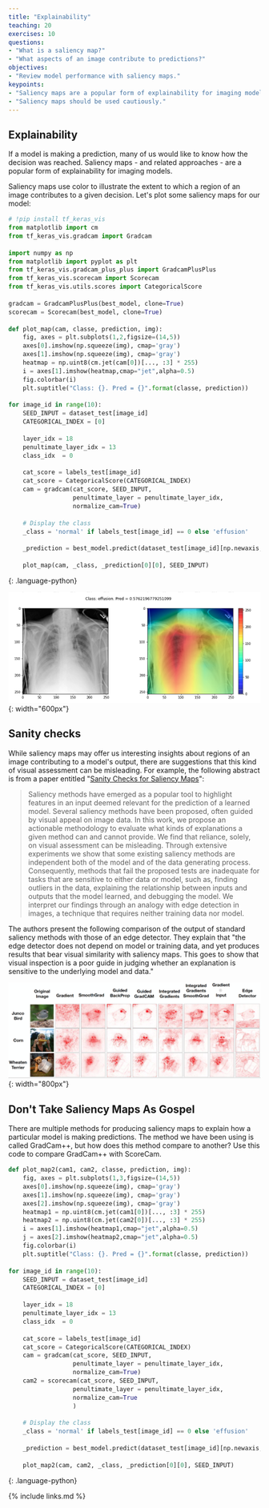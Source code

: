 ```yaml
---
title: "Explainability"
teaching: 20
exercises: 10
questions:
- "What is a saliency map?"
- "What aspects of an image contribute to predictions?"
objectives:
- "Review model performance with saliency maps."
keypoints:
- "Saliency maps are a popular form of explainability for imaging models."
- "Saliency maps should be used cautiously."
---
```


## Explainability

If a model is making a prediction, many of us would like to know how the decision was reached. Saliency maps - and related approaches - are a popular form of explainability for imaging models. 

Saliency maps use color to illustrate the extent to which a region of an image contributes to a given decision. Let's plot some saliency maps for our model:


```python
# !pip install tf_keras_vis
from matplotlib import cm
from tf_keras_vis.gradcam import Gradcam

import numpy as np
from matplotlib import pyplot as plt
from tf_keras_vis.gradcam_plus_plus import GradcamPlusPlus
from tf_keras_vis.scorecam import Scorecam
from tf_keras_vis.utils.scores import CategoricalScore

gradcam = GradcamPlusPlus(best_model, clone=True)
scorecam = Scorecam(best_model, clone=True)

def plot_map(cam, classe, prediction, img):
    fig, axes = plt.subplots(1,2,figsize=(14,5))
    axes[0].imshow(np.squeeze(img), cmap='gray')
    axes[1].imshow(np.squeeze(img), cmap='gray')
    heatmap = np.uint8(cm.jet(cam[0])[..., :3] * 255)
    i = axes[1].imshow(heatmap,cmap="jet",alpha=0.5)
    fig.colorbar(i)
    plt.suptitle("Class: {}. Pred = {}".format(classe, prediction))
    
for image_id in range(10):
    SEED_INPUT = dataset_test[image_id]
    CATEGORICAL_INDEX = [0]

    layer_idx = 18
    penultimate_layer_idx = 13
    class_idx  = 0

    cat_score = labels_test[image_id]
    cat_score = CategoricalScore(CATEGORICAL_INDEX)
    cam = gradcam(cat_score, SEED_INPUT, 
                  penultimate_layer = penultimate_layer_idx,
                  normalize_cam=True)
    
    # Display the class
    _class = 'normal' if labels_test[image_id] == 0 else 'effusion'

    _prediction = best_model.predict(dataset_test[image_id][np.newaxis,:,...], verbose=0)
    
    plot_map(cam, _class, _prediction[0][0], SEED_INPUT)
```
{: .language-python}

![Saliency maps](../fig/saliency.png){: width="600px"}

## Sanity checks

While saliency maps may offer us interesting insights about regions of an image contributing to a model's output, there are suggestions that this kind of visual assessment can be misleading. For example, the following abstract is from a paper entitled "[Sanity Checks for Saliency Maps](https://arxiv.org/abs/1810.03292)":

> Saliency methods have emerged as a popular tool to highlight features in an input deemed relevant for the prediction of a learned model. Several saliency methods have been proposed, often guided by visual appeal on image data. In this work, we propose an actionable methodology to evaluate what kinds of explanations a given method can and cannot provide. We find that reliance, solely, on visual assessment can be misleading. Through extensive experiments we show that some existing saliency methods are independent both of the model and of the data generating process. Consequently, methods that fail the proposed tests are inadequate for tasks that are sensitive to either data or model, such as, finding outliers in the data, explaining the relationship between inputs and outputs that the model learned, and debugging the model. We interpret our findings through an analogy with edge detection in images, a technique that requires neither training data nor model.

The authors present the following comparison of the output of standard saliency methods with those of an edge detector. They explain that "the edge detector does not depend on model or training data, and yet produces results that bear visual similarity with saliency maps. This goes to show that visual inspection is a poor guide in judging whether an explanation is sensitive to the underlying model and data."

![Saliency maps](../fig/saliency_methods_and_edge_detector.png){: width="800px"}

## Don't Take Saliency Maps As Gospel

There are multiple methods for producing saliency maps to explain how a particular model is making predictions. The method we have been using is called GradCam++, but how does this method compare to another? Use this code to compare GradCam++ with ScoreCam.

```python
def plot_map2(cam1, cam2, classe, prediction, img):
    fig, axes = plt.subplots(1,3,figsize=(14,5))
    axes[0].imshow(np.squeeze(img), cmap='gray')
    axes[1].imshow(np.squeeze(img), cmap='gray')
    axes[2].imshow(np.squeeze(img), cmap='gray')
    heatmap1 = np.uint8(cm.jet(cam1[0])[..., :3] * 255)
    heatmap2 = np.uint8(cm.jet(cam2[0])[..., :3] * 255)
    i = axes[1].imshow(heatmap1,cmap="jet",alpha=0.5)
    j = axes[2].imshow(heatmap2,cmap="jet",alpha=0.5)
    fig.colorbar(i)
    plt.suptitle("Class: {}. Pred = {}".format(classe, prediction))
    
for image_id in range(10):
    SEED_INPUT = dataset_test[image_id]
    CATEGORICAL_INDEX = [0]

    layer_idx = 18
    penultimate_layer_idx = 13
    class_idx  = 0

    cat_score = labels_test[image_id]
    cat_score = CategoricalScore(CATEGORICAL_INDEX)
    cam = gradcam(cat_score, SEED_INPUT, 
                  penultimate_layer = penultimate_layer_idx,
                  normalize_cam=True)
    cam2 = scorecam(cat_score, SEED_INPUT, 
                  penultimate_layer = penultimate_layer_idx,
                  normalize_cam=True
                  )
    
    # Display the class
    _class = 'normal' if labels_test[image_id] == 0 else 'effusion'

    _prediction = best_model.predict(dataset_test[image_id][np.newaxis,:,...], verbose=0)
    
    plot_map2(cam, cam2, _class, _prediction[0][0], SEED_INPUT)
```
{: .language-python}

{% include links.md %}
 



